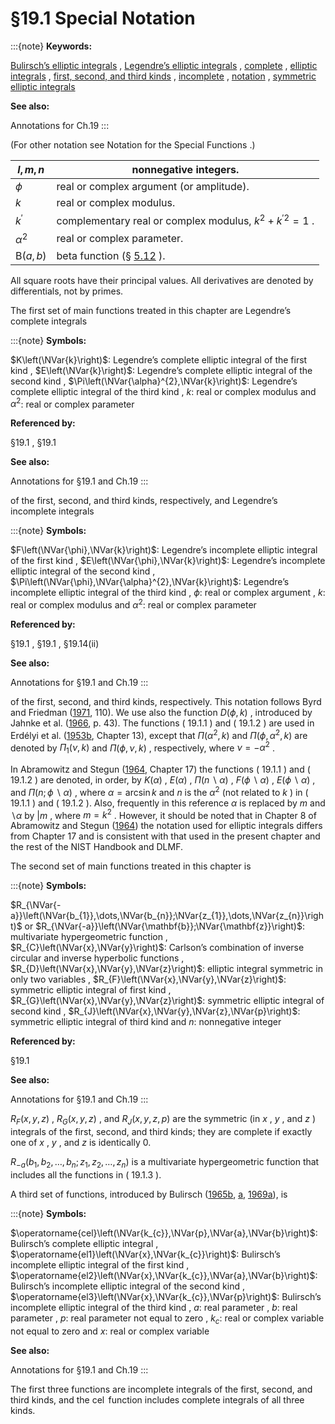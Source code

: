 # §19.1 Special Notation

:::{note}
**Keywords:**

[Bulirsch’s elliptic integrals](http://dlmf.nist.gov/search/search?q=Bulirsch%20elliptic%20integrals) , [Legendre’s elliptic integrals](http://dlmf.nist.gov/search/search?q=Legendre%20elliptic%20integrals) , [complete](http://dlmf.nist.gov/search/search?q=complete) , [elliptic integrals](http://dlmf.nist.gov/search/search?q=elliptic%20integrals) , [first, second, and third kinds](http://dlmf.nist.gov/search/search?q=first%2C%20second%2C%20and%20third%20kinds) , [incomplete](http://dlmf.nist.gov/search/search?q=incomplete) , [notation](http://dlmf.nist.gov/search/search?q=notation) , [symmetric elliptic integrals](http://dlmf.nist.gov/search/search?q=symmetric%20elliptic%20integrals)

**See also:**

Annotations for Ch.19
:::

(For other notation see Notation for the Special Functions .)


| $l,m,n$ | nonnegative integers. |
|---|---|
| $\phi$ | real or complex argument (or amplitude). |
| $k$ | real or complex modulus. |
| $k^{\prime}$ | complementary real or complex modulus, $k^{2}+{k^{\prime}}^{2}=1$ . |
| $\alpha^{2}$ | real or complex parameter. |
| $\mathrm{B}\left(a,b\right)$ | beta function (§ [5.12](./5.12.md "§5.12 Beta Function ‣ Properties ‣ Chapter 5 Gamma Function") ). |


All square roots have their principal values. All derivatives are denoted by differentials, not by primes.

The first set of main functions treated in this chapter are Legendre’s complete integrals

:::{note}
**Symbols:**

$K\left(\NVar{k}\right)$: Legendre’s complete elliptic integral of the first kind , $E\left(\NVar{k}\right)$: Legendre’s complete elliptic integral of the second kind , $\Pi\left(\NVar{\alpha}^{2},\NVar{k}\right)$: Legendre’s complete elliptic integral of the third kind , $k$: real or complex modulus and $\alpha^{2}$: real or complex parameter

**Referenced by:**

§19.1 , §19.1

**See also:**

Annotations for §19.1 and Ch.19
:::

of the first, second, and third kinds, respectively, and Legendre’s incomplete integrals

:::{note}
**Symbols:**

$F\left(\NVar{\phi},\NVar{k}\right)$: Legendre’s incomplete elliptic integral of the first kind , $E\left(\NVar{\phi},\NVar{k}\right)$: Legendre’s incomplete elliptic integral of the second kind , $\Pi\left(\NVar{\phi},\NVar{\alpha}^{2},\NVar{k}\right)$: Legendre’s incomplete elliptic integral of the third kind , $\phi$: real or complex argument , $k$: real or complex modulus and $\alpha^{2}$: real or complex parameter

**Referenced by:**

§19.1 , §19.1 , §19.14(ii)

**See also:**

Annotations for §19.1 and Ch.19
:::

of the first, second, and third kinds, respectively. This notation follows Byrd and Friedman ([1971](./bib/B.html#bib400 "Handbook of Elliptic Integrals for Engineers and Scientists"), 110). We use also the function $D\left(\phi,k\right)$ , introduced by Jahnke et al. ([1966](./bib/J.html#bib1160 "Tafeln höherer Funktionen (Tables of Higher Functions)"), p. 43). The functions ( 19.1.1 ) and ( 19.1.2 ) are used in Erdélyi et al. ([1953b](./bib/E.html#bib752 "Higher Transcendental Functions. Vol. II"), Chapter 13), except that $\Pi\left(\alpha^{2},k\right)$ and $\Pi\left(\phi,\alpha^{2},k\right)$ are denoted by $\Pi_{1}(\nu,k)$ and $\Pi(\phi,\nu,k)$ , respectively, where $\nu=-\alpha^{2}$ .

In Abramowitz and Stegun ([1964](./bib/index.html#bib24 "Handbook of Mathematical Functions with Formulas, Graphs, and Mathematical Tables"), Chapter 17) the functions ( 19.1.1 ) and ( 19.1.2 ) are denoted, in order, by $K(\alpha)$ , $E(\alpha)$ , $\Pi(n\backslash\alpha)$ , $F(\phi\backslash\alpha)$ , $E(\phi\backslash\alpha)$ , and $\Pi(n;\phi\backslash\alpha)$ , where $\alpha=\operatorname{arcsin}k$ and $n$ is the $\alpha^{2}$ (not related to $k$ ) in ( 19.1.1 ) and ( 19.1.2 ). Also, frequently in this reference $\alpha$ is replaced by $m$ and $\mathord{\backslash}\alpha$ by $\mathord{|}m$ , where $m=k^{2}$ . However, it should be noted that in Chapter 8 of Abramowitz and Stegun ([1964](./bib/index.html#bib24 "Handbook of Mathematical Functions with Formulas, Graphs, and Mathematical Tables")) the notation used for elliptic integrals differs from Chapter 17 and is consistent with that used in the present chapter and the rest of the NIST Handbook and DLMF.

The second set of main functions treated in this chapter is

:::{note}
**Symbols:**

$R_{\NVar{-a}}\left(\NVar{b_{1}},\dots,\NVar{b_{n}};\NVar{z_{1}},\dots,\NVar{z_{n}}\right)$ or $R_{\NVar{-a}}\left(\NVar{\mathbf{b}};\NVar{\mathbf{z}}\right)$: multivariate hypergeometric function , $R_{C}\left(\NVar{x},\NVar{y}\right)$: Carlson’s combination of inverse circular and inverse hyperbolic functions , $R_{D}\left(\NVar{x},\NVar{y},\NVar{z}\right)$: elliptic integral symmetric in only two variables , $R_{F}\left(\NVar{x},\NVar{y},\NVar{z}\right)$: symmetric elliptic integral of first kind , $R_{G}\left(\NVar{x},\NVar{y},\NVar{z}\right)$: symmetric elliptic integral of second kind , $R_{J}\left(\NVar{x},\NVar{y},\NVar{z},\NVar{p}\right)$: symmetric elliptic integral of third kind and $n$: nonnegative integer

**Referenced by:**

§19.1

**See also:**

Annotations for §19.1 and Ch.19
:::

$R_{F}\left(x,y,z\right)$ , $R_{G}\left(x,y,z\right)$ , and $R_{J}\left(x,y,z,p\right)$ are the symmetric (in $x$ , $y$ , and $z$ ) integrals of the first, second, and third kinds; they are complete if exactly one of $x$ , $y$ , and $z$ is identically 0.

$R_{-a}\left(b_{1},b_{2},\dots,b_{n};z_{1},z_{2},\dots,z_{n}\right)$ is a multivariate hypergeometric function that includes all the functions in ( 19.1.3 ).

A third set of functions, introduced by Bulirsch ([1965b](./bib/B.html#bib372 "Numerical calculation of elliptic integrals and elliptic functions"), [a](./bib/B.html#bib373 "Numerical calculation of elliptic integrals and elliptic functions. II"), [1969a](./bib/B.html#bib375 "An extension of the Bartky-transformation to incomplete elliptic integrals of the third kind")), is

:::{note}
**Symbols:**

$\operatorname{cel}\left(\NVar{k_{c}},\NVar{p},\NVar{a},\NVar{b}\right)$: Bulirsch’s complete elliptic integral , $\operatorname{el1}\left(\NVar{x},\NVar{k_{c}}\right)$: Bulirsch’s incomplete elliptic integral of the first kind , $\operatorname{el2}\left(\NVar{x},\NVar{k_{c}},\NVar{a},\NVar{b}\right)$: Bulirsch’s incomplete elliptic integral of the second kind , $\operatorname{el3}\left(\NVar{x},\NVar{k_{c}},\NVar{p}\right)$: Bulirsch’s incomplete elliptic integral of the third kind , $a$: real parameter , $b$: real parameter , $p$: real parameter not equal to zero , $k_{c}$: real or complex variable not equal to zero and $x$: real or complex variable

**See also:**

Annotations for §19.1 and Ch.19
:::

The first three functions are incomplete integrals of the first, second, and third kinds, and the $\operatorname{cel}$ function includes complete integrals of all three kinds.
